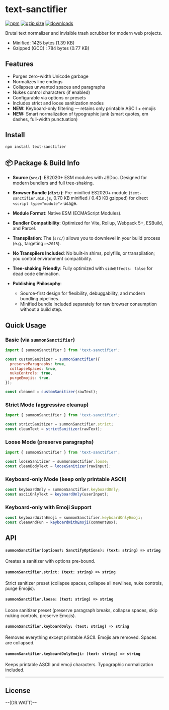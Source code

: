 # text-sanctifier

[![npm](https://img.shields.io/npm/v/text-sanctifier)](https://www.npmjs.com/package/text-sanctifier)
[![gzip size](https://img.shields.io/bundlephobia/minzip/text-sanctifier)](https://bundlephobia.com/package/text-sanctifier)
[![downloads](https://img.shields.io/npm/dw/text-sanctifier)](https://www.npmjs.com/package/text-sanctifier)


Brutal text normalizer and invisible trash scrubber for modern web projects.

* Minified: 1425 bytes (1.39 KB)
* Gzipped (GCC) : 784 bytes (0.77 KB)

## Features

* Purges zero-width Unicode garbage
* Normalizes line endings
* Collapses unwanted spaces and paragraphs
* Nukes control characters (if enabled)
* Configurable via options or presets
* Includes strict and loose sanitization modes
* **NEW:** Keyboard-only filtering — retains only printable ASCII + emojis
* **NEW:** Smart normalization of typographic junk (smart quotes, em dashes, full-width punctuation)

## Install

```bash
npm install text-sanctifier
```

## 📦 Package & Build Info

* **Source (`src/`)**: ES2020+ ESM modules with JSDoc. Designed for modern bundlers and full tree-shaking.
* **Browser Bundle (`dist/`)**: Pre-minified ES2020+ module (`text-sanctifier.min.js`, 0.70 KB minified / 0.43 KB gzipped) for direct `<script type="module">` usage.
* **Module Format**: Native ESM (ECMAScript Modules).
* **Bundler Compatibility**: Optimized for Vite, Rollup, Webpack 5+, ESBuild, and Parcel.
* **Transpilation**: The (`src/`) allows you to downlevel in your build process (e.g., targeting `es2015`).
* **No Transpilers Included**: No built-in shims, polyfills, or transpilation; you control environment compatibility.
* **Tree-shaking Friendly**: Fully optimized with `sideEffects: false` for dead code elimination.
* **Publishing Philosophy**:

  * Source-first design for flexibility, debuggability, and modern bundling pipelines.
  * Minified bundle included separately for raw browser consumption without a build step.

## Quick Usage

### Basic (via `summonSanctifier`)

```javascript
import { summonSanctifier } from 'text-sanctifier';

const customSanitizer = summonSanctifier({
  preserveParagraphs: true,
  collapseSpaces: true,
  nukeControls: true,
  purgeEmojis: true,
});

const cleaned = customSanitizer(rawText);
```

### Strict Mode (aggressive cleanup)

```javascript
import { summonSanctifier } from 'text-sanctifier';

const strictSanitizer = summonSanctifier.strict;
const cleanText = strictSanitizer(rawText);
```

### Loose Mode (preserve paragraphs)

```javascript
import { summonSanctifier } from 'text-sanctifier';

const looseSanitizer = summonSanctifier.loose;
const cleanBodyText = looseSanitizer(rawInput);
```

### Keyboard-only Mode (keep only printable ASCII)

```javascript
const keyboardOnly = summonSanctifier.keyboardOnly;
const asciiOnlyText = keyboardOnly(userInput);
```

### Keyboard-only with Emoji Support

```javascript
const keyboardWithEmoji = summonSanctifier.keyboardOnlyEmoji;
const cleanAndFun = keyboardWithEmoji(commentBox);
```

## API

#### `summonSanctifier(options?: SanctifyOptions): (text: string) => string`

Creates a sanitizer with options pre-bound.

#### `summonSanctifier.strict: (text: string) => string`

Strict sanitizer preset (collapse spaces, collapse all newlines, nuke controls, purge Emojis).

#### `summonSanctifier.loose: (text: string) => string`

Loose sanitizer preset (preserve paragraph breaks, collapse spaces, skip nuking controls, preserve Emojis).

#### `summonSanctifier.keyboardOnly: (text: string) => string`

Removes everything except printable ASCII. Emojis are removed. Spaces are collapsed.

#### `summonSanctifier.keyboardOnlyEmoji: (text: string) => string`

Keeps printable ASCII and emoji characters. Typographic normalization included.

---

## License

\--{DR.WATT}--

